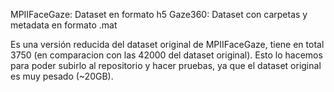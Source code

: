 MPIIFaceGaze: Dataset en formato h5
Gaze360: Dataset con carpetas y metadata en formato .mat

Es una versión reducida del dataset original de MPIIFaceGaze, tiene en total 3750 (en comparacion con las 42000 del dataset original). Esto lo hacemos para poder subirlo al repositorio y hacer pruebas, ya que el dataset original es muy pesado (~20GB).